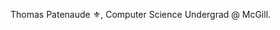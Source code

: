 Thomas Patenaude ⚜, Computer Science Undergrad @ McGill.


<!---
tzphir/tzphir is a ✨ special ✨ repository because its `README.md` (this file) appears on your GitHub profile.
You can click the Preview link to take a look at your changes.
--->
